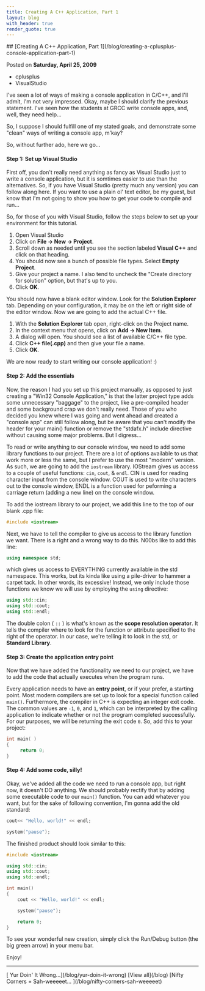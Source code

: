 ```yaml
---
title: Creating A C++ Application, Part 1
layout: blog
with_header: true
render_quote: true
---
```


<div class="post-title" markdown="1">
## [Creating A C++ Application, Part 1](/blog/creating-a-cplusplus-console-application-part-1)

Posted on **Saturday, April 25, 2009**
</div>

<ul class="post-tags-list">
<li><span class="badge badge-success p-2">cplusplus</span></li>
<li><span class="badge badge-success p-2">VisualStudio</span></li>
</ul>

I've seen a lot of ways of making a console application in C/C++, and I'll admit, I'm not very impressed. Okay, maybe I should clarify the previous statement. I've seen how the students at GRCC write console apps, and, well, they need help...

So, I suppose I should fulfill one of my stated goals, and demonstrate some "clean" ways of writing a console app, m'kay?

So, without further ado, here we go...

#### Step 1: Set up Visual Studio

First off, you don't really need anything as fancy as Visual Studio just to write a console application, but it is somtimes easier to use than the alternatives. So, if you have Visual Studio (pretty much any version) you can follow along here. If you want to use a plain ol' text editor, be my guest, but know that I'm not going to show you how to get your code to compile and run...

So, for those of you with Visual Studio, follow the steps below to set up your environment for this tutorial.

1. Open Visual Studio
2. Click on **File &rarr; New &rarr; Project**.
3. Scroll down as needed until you see the section labeled **Visual C++** and click on that heading.
4. You should now see a bunch of possible file types. Select **Empty Project**.
5. Give your project a name. I also tend to uncheck the "Create directory for solution" option, but that's up to you.
6. Click **OK**.

You should now have a blank editor window. Look for the **Solution Explorer** tab. Depending on your configuration, it may be on the left or right side of the editor window. Now we are going to add the actual C++ file.

1. With the **Solution Explorer** tab open, right-click on the Project name.
2. In the context menu that opens, click on **Add &rarr; New Item**.
3. A dialog will open. You should see a list of available C/C++ file type.
4. Click **C++ file(.cpp)** and then give your file a name.
5. Click **OK**.

We are now ready to start writing our console application! :)

#### Step 2: Add the essentials

Now, the reason I had you set up this project manually, as opposed to just creating a "Win32 Console Application," is that the latter project type adds some unnecessary "baggage" to the project, like a pre-compiled header and some background crap we don't really need. Those of you who decided you knew where I was going and went ahead and created a "console app" can still follow along, but be aware that you can't modify the header for your main() function or remove the "stdafx.h" include directive without causing some major problems. But I digress...

To read or write anything to our console window, we need to add some library functions to our project. There are a lot of options available to us that work more or less the same, but I prefer to use the most "modern" version. As such, we are going to add the `iostream` library. IOStream gives us access to a couple of useful functions: `cin`, `cout`, &amp; `endl`. CIN is used for reading character input from the console window. COUT is used to write characters out to the console window, ENDL is a function used for peforming a carriage return (adding a new line) on the console window.

To add the iostream library to our project, we add this line to the top of our blank .cpp file:

```cpp
#include <iostream>
```

Next, we have to tell the compiler to give us access to the library function we want. There is a right and a wrong way to do this. N00bs like to add this line:

```cpp
using namespace std;
```

which gives us access to EVERYTHING currently available in the std namespace. This works, but its kinda like using a pile-driver to hammer a carpet tack. In other words, its excessive! Instead, we only include those functions we know we will use by employing the `using` directive:

```cpp
using std::cin;
using std::cout;
using std::endl;
```

The double colon ( `::` ) is what's known as the **scope resolution operator**. It tells the compiler where to look for the function or attribute specified to the right of the operator. In our case, we're telling it to look in the std, or **Standard Library**.

#### Step 3: Create the application entry point

Now that we have added the functionality we need to our project, we have to add the code that actually executes when the program runs.

Every application needs to have an **entry point**, or if your prefer, a starting point. Most modern compilers are set up to look for a special function called `main()`. Furthermore, the compiler in C++ is expecting an integer exit code. The common values are `-1`, `0`, and `1`, which can be interpreted by the calling application to indicate whether or not the program completed successfully. For our purposes, we will be returning the exit code `0`. So, add this to your project:

```cpp
int main( )
{
     return 0;
}
```

#### Step 4: Add some code, silly!

Okay, we've added all the code we need to run a console app, but right now, it doesn't DO anything. We should probably rectify that by adding some executable code to our `main()` function. You can add whatever you want, but for the sake of following convention, I'm gonna add the old standard:

```cpp
cout<< "Hello, world!" << endl;

system("pause");
```

The finished product should look similar to this:

```cpp
#include <iostream>

using std::cin;
using std::cout;
using std::endl;

int main()
{
    cout << "Hello, world!" << endl;

    system("pause");

    return 0;
}
```

To see your wonderful new creation, simply click the Run/Debug button (the big green arrow) in your menu bar.

Enjoy!

---

<div class="blog-pager" markdown="1">
[<i class="fas fa-chevron-left"></i> Yur Doin' It Wrong...](/blog/yur-doin-it-wrong)
[View all](/blog)
[Nifty Corners = Sah-weeeeet... <i class="fas fa-chevron-right"></i>](/blog/nifty-corners-sah-weeeeet)
</div>

